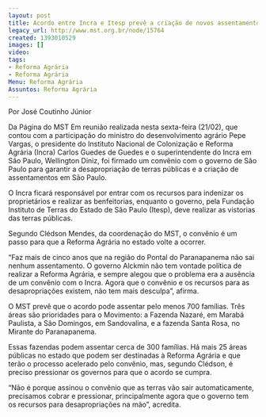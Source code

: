 ```yaml
---
layout: post
title: Acordo entre Incra e Itesp prevê a criação de novos assentamentos em SP
legacy_url: http://www.mst.org.br/node/15764
created: 1393010529
images: []
video: 
tags:
- Reforma Agrária
- Reforma Agrária
Menu: Reforma Agrária
Assuntos: Reforma Agrária
---
```



Por José Coutinho Júnior

Da Página do MST
Em reunião realizada nesta sexta-feira (21/02), que contou com a participação do ministro do desenvolvimento agrário Pepe Vargas, o presidente do Instituto Nacional de Colonização e Reforma Agrária (Incra) Carlos Guedes de Guedes e o superintendente do Incra em São Paulo, Wellington Diniz, foi firmado um convênio com o governo de São Paulo para garantir a desapropriação de terras públicas e a criação de assentamentos em São Paulo.  


O Incra ficará responsável por entrar com os recursos para indenizar os proprietários e realizar as benfeitorias, enquanto o governo, pela Fundação Instituto de Terras do Estado de São Paulo (Itesp), deve realizar as vistorias das terras públicas.


Segundo Clédson Mendes, da coordenação do MST, o convênio é um passo para que a Reforma Agrária no estado volte a ocorrer.


“Faz mais de cinco anos que na região do Pontal do Paranapanema não sai nenhum assentamento. O governo Alckmin não tem vontade política de realizar a Reforma Agrária, e sempre alegou que o problema era a ausência de um convênio com o Incra. Agora que o convênio e os recursos para as desapropriações existem, não tem mais desculpa”, afirma.


O MST prevê que o acordo pode assentar pelo menos 700 famílias. Três áreas são prioridades para o Movimento: a Fazenda Nazaré, em Marabá Paulista, a São Domingos, em Sandovalina, e a fazenda Santa Rosa, no Mirante do Paranapanema.


Essas fazendas podem assentar cerca de 300 famílias. Há mais 25 áreas públicas no estado que podem ser destinadas à Reforma Agrária e que terão o processo acelerado pelo convênio, mas, segundo Clédson, é preciso pressionar os governos para que o acordo se cumpra.


“Não é porque assinou o convênio que as terras vão sair automaticamente, precisamos cobrar e pressionar, principalmente agora que o governo tem os recursos para desapropriações na mão”, acredita.
 
 
